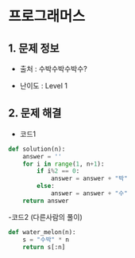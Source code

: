 # 프로그래머스  

## 1. 문제 정보

- 출처 : 수박수박수박수?

- 난이도 : Level 1

## 2. 문제 해결

- 코드1 
```python
def solution(n):
    answer = ''
    for i in range(1, n+1):
        if i%2 == 0:        
            answer = answer + "박"
        else:               
            answer = answer + "수"
    return answer
```   
-코드2 (다른사람의 풀이)
```python
def water_melon(n):
    s = "수박" * n
    return s[:n]

```
